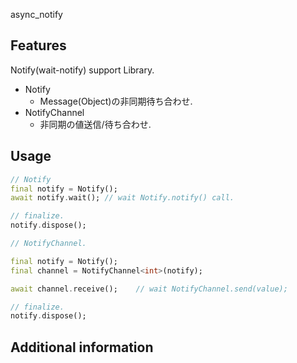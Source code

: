 async_notify

## Features

Notify(wait-notify) support Library.

- Notify
  - Message(Object)の非同期待ち合わせ.
- NotifyChannel
  - 非同期の値送信/待ち合わせ.

## Usage

```dart
// Notify
final notify = Notify();
await notify.wait(); // wait Notify.notify() call.

// finalize.
notify.dispose();
```

```dart
// NotifyChannel.

final notify = Notify();
final channel = NotifyChannel<int>(notify);

await channel.receive();    // wait NotifyChannel.send(value);

// finalize.
notify.dispose();
```

## Additional information
